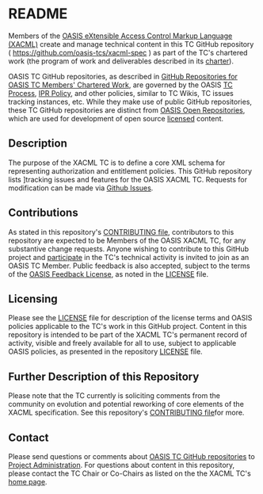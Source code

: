 # README

Members of the <a href="https://www.oasis-open.org/committees/xacml/">OASIS eXtensible Access Control Markup Language (XACML)</a> create and manage technical content in this TC GitHub repository ( <a href="https://github.com/oasis-tcs/xacml-spec">https://github.com/oasis-tcs/xacml-spec</a> ) as part of the TC's chartered work (the program of work and deliverables described in its <a href="https://www.oasis-open.org/committees/xacml/charter.php">charter</a>).

OASIS TC GitHub repositories, as described in <a href="https://www.oasis-open.org/resources/tcadmin/github-repositories-for-oasis-tc-members-chartered-work">GitHub Repositories for OASIS TC Members' Chartered Work</a>, are governed by the OASIS <a href="https://www.oasis-open.org/policies-guidelines/tc-process">TC Process</a>, <a href="https://www.oasis-open.org/policies-guidelines/ipr">IPR Policy</a>, and other policies, similar to TC Wikis, TC issues tracking instances, etc.  While they make use of public GitHub repositories, these TC GitHub repositories are distinct from <a href="https://www.oasis-open.org/resources/open-repositories">OASIS Open Repositories</a>, which are used for development of open source <a href="https://www.oasis-open.org/resources/open-repositories/licenses">licensed</a> content.

## Description

The purpose of the XACML TC is to define a core XML schema for representing authorization and entitlement policies. This GitHub repository lists ]tracking issues and features for the OASIS XACML TC. Requests for modification can be made via <a href="https://github.com/oasis-tcs/xacml-spec/issues">Github Issues</a>.

## Contributions
As stated in this repository's <a href="https://github.com/oasis-tcs/xacml-spec/blob/master/CONTRIBUTING.md">CONTRIBUTING file</a>, contributors to this repository are expected to be Members of the OASIS XACML TC, for any substantive change requests. Anyone wishing to contribute to this GitHub project and <a href="https://www.oasis-open.org/join/participation-instructions">participate</a> in the TC's technical activity is invited to join as an OASIS TC Member.  Public feedback is also accepted, subject to the terms of the <a href="https://www.oasis-open.org/policies-guidelines/ipr#appendixa">OASIS Feedback License</a>, as noted in the <a href="https://github.com/oasis-tcs/xacml-spec/blob/master/LICENSE.md">LICENSE</a> file.  

## Licensing
Please see the <a href="https://github.com/oasis-tcs/xacml-spec/blob/master/LICENSE.md">LICENSE</a> file for description of the license terms and OASIS policies applicable to the TC's work in this GitHub project. Content in this repository is intended to be part of the XACML TC's permanent record of activity, visible and freely available for all to use, subject to applicable OASIS policies, as presented in the repository <a href="https://github.com/oasis-tcs/xacml-spec/blob/master/LICENSE.md">LICENSE</a> file.

## Further Description of this Repository

Please note that the TC currently is soliciting comments from the community on evolution and potential reworking of core elements of the XACML specification.  See this repository's <a href="https://github.com/oasis-tcs/xacml-spec/blob/master/CONTRIBUTING.md">CONTRIBUTING file</a>for more. 

## Contact
Please send questions or comments about <a href="https://www.oasis-open.org/resources/tcadmin/github-repositories-for-oasis-tc-members-chartered-work">OASIS TC GitHub repositories</a> to <a href="mailto:project-administration@oasis-open.org">Project Administration</a>.  For questions about content in this repository, please contact the TC Chair or Co-Chairs as listed on the the XACML TC's <a href="https://www.oasis-open.org/committees/xacml/">home page</a>.
